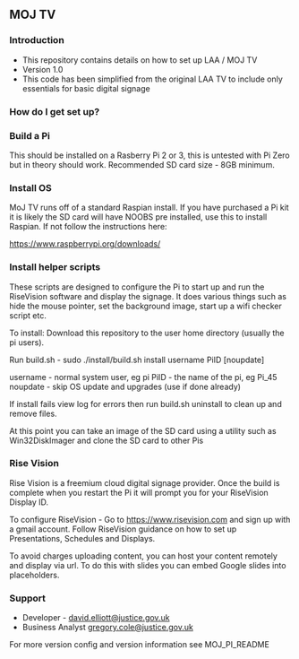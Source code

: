 ## MOJ TV ##

### Introduction ###

* This repository contains details on how to set up LAA / MOJ TV
* Version 1.0
* This code has been simplified from the original LAA TV to include only essentials for basic digital signage

### How do I get set up? ###

### Build a Pi ###
This should be installed on a Rasberry Pi 2 or 3, this is untested with Pi Zero but in theory should work.
Recommended SD card size - 8GB minimum.

### Install OS ###
MoJ TV runs off of a standard Raspian install.  If you have purchased a Pi kit it is likely the SD card will
have NOOBS pre installed, use this to install Raspian.  If not follow the instructions here:

https://www.raspberrypi.org/downloads/

### Install helper scripts ###
These scripts are designed to configure the Pi to start up and run the RiseVision software and display the signage.
It does various things such as hide the mouse pointer, set the background image, start up a wifi checker script etc.

To install:
Download this repository to the user home directory (usually the pi users).

Run build.sh - 
sudo ./install/build.sh install username PiID [noupdate]

username - normal system user, eg pi
PiID - the name of the pi, eg Pi_45
noupdate - skip OS update and upgrades (use if done already)

If install fails view log for errors then run build.sh uninstall to clean up and remove files.

At this point you can take an image of the SD card using a utility such as
Win32DiskImager and clone the SD card to other Pis

### Rise Vision ###
Rise Vision is a freemium cloud digital signage provider.  Once the build is complete when you restart the Pi it will
prompt you for your RiseVision Display ID.

To configure RiseVision - 
Go to https://www.risevision.com and sign up with a gmail account.
Follow RiseVision guidance on how to set up Presentations, Schedules and Displays.

To avoid charges uploading content, you can host your content remotely and display via url.  To do this with slides
you can embed Google slides into placeholders.

### Support ###

* Developer - david.elliott@justice.gov.uk
* Business Analyst gregory.cole@justice.gov.uk

For more version config and version information see MOJ_PI_README
